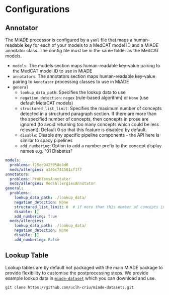 # Configurations

## Annotator
The MiADE processor is configured by a `yaml` file that maps a human-readable key for each of your models to a MedCAT model ID and a MiADE annotator class. The config file must be in the same folder as the MedCAT models.

- `models`: The models section maps human-readable key-value pairing to the MedCAT model ID to use in MiADE
- `annotators`: The annotators section maps human-readable key-value pairing to `Annotator` processing classes to use in MiADE
- `general`
  - `lookup_data_path`: Specifies the lookup data to use
  - `negation_detection`: `negex` (rule-based algorithm) or `None` (use default MetaCAT models)
  - `structured_list_limit`: Specifies the maximum number of concepts detected in a structured paragraph section. If there are more than the specified number of concepts, then concepts in prose are ignored (to avoid returning too many concepts which could be less relevant). Default 0 so that this feature is disabled by default.
  - `disable`: Disable any specific pipeline components - the API here is similar to spacy pipelines
  - `add_numbering`: Option to add a number prefix to the concept display names e.g. "01 Diabetes"


```yaml title="config.yaml"
models:
  problems: f25ec9423958e8d6
  meds/allergies: a146c741501cf1f7
annotators:
  problems: ProblemsAnnotator
  meds/allergies: MedsAllergiesAnnotator
general:
  problems:
    lookup_data_path: ./lookup_data/
    negation_detection: None
    structured_list_limit: 0  # if more than this number of concepts in structure section, ignore concepts in prose
    disable: []
    add_numbering: True
  meds/allergies:
    lookup_data_path: ./lookup_data/
    negation_detection: None
    disable: []
    add_numbering: False
```

## Lookup Table

Lookup tables are by default not packaged with the main MiADE package to provide flexibility to customise the postprocessing steps. We provide example lookup data in [`miade-dataset`](https://github.com/uclh-criu/miade-datasets/tree/master/cdb_and_model_files_sep_2023/lookups) which you can download and use.

```
git clone https://github.com/uclh-criu/miade-datasets.git
```